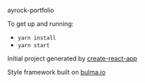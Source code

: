 ayrock-portfolio

To get up and running:
* `yarn install`
* `yarn start`

Initial project generated by [create-react-app](https://github.com/facebookincubator/create-react-app)

Style framework built on [bulma.io](http://bulma.io/)